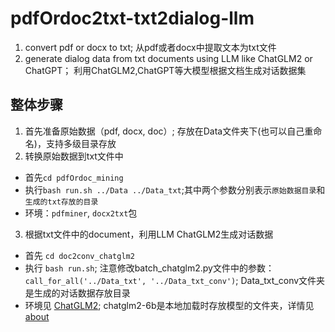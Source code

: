 # pdfOrdoc2txt-txt2dialog-llm
1. convert pdf or docx to txt; 从pdf或者docx中提取文本为txt文件
2. generate dialog data from txt documents using LLM like ChatGLM2 or ChatGPT； 利用ChatGLM2,ChatGPT等大模型根据文档生成对话数据集
## 整体步骤
1. 首先准备原始数据（pdf, docx, doc）; 存放在Data文件夹下(也可以自己重命名)，支持多级目录存放
2. 转换原始数据到txt文件中

- 首先`cd pdfOrdoc_mining`
- 执行`bash run.sh ../Data ../Data_txt`;其中两个参数分别表示`原始数据目录`和`生成的txt存放的目录`
- 环境：`pdfminer`, `docx2txt`包

3. 根据txt文件中的document，利用LLM ChatGLM2生成对话数据

- 首先  `cd doc2conv_chatglm2`
- 执行 `bash run.sh`; 注意修改batch_chatglm2.py文件中的参数：`call_for_all('../Data_txt', '../Data_txt_conv')`; Data_txt_conv文件夹是生成的对话数据存放目录
- 环境见 [ChatGLM2](https://github.com/THUDM/ChatGLM2-6B); chatglm2-6b是本地加载时存放模型的文件夹，详情见[about](https://github.com/threeColorFr/pdfOrdoc2txt-txt2dialog-llm/blob/main/chatglm2-6b/readme.md)

